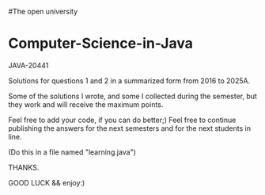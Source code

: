 #The open university 
# Computer-Science-in-Java
JAVA-20441 

Solutions for questions 1 and 2 in a summarized form from 2016 to 2025A.

Some of the solutions I wrote, and some I collected during the semester, but they work and will receive the maximum points.

Feel free to add your code, if you can do better;)
Feel free to continue publishing the answers for the next semesters and for the next students in line.

(Do this in a file named "learning.java")

THANKS.

GOOD LUCK &&  enjoy:)
